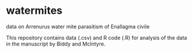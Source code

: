 # watermites
data on Arrenurus water mite parasitism of Enallagma civile

This repository contains data (.csv) and R code (.R) for analysis of the data in the manuscript by Biddy and McIntyre.
